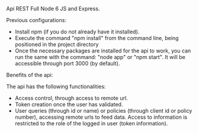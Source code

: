 
Api REST Full Node 6 JS and Express.

Previous configurations:

- Install npm (if you do not already have it installed).
- Execute the command "npm install" from the command line, being positioned in the project directory
- Once the necessary packages are installed for the api to work, you can run the same with the command: "node app" or "npm start". It will be accessible through port 3000 (by default).

Benefits of the api:

The api has the following functionalities:
- Access control, through access to remote url.
- Token creation once the user has validated.
- User queries (through id or name) or policies (through client id or policy number), accessing remote urls to feed data. Access to information is restricted to the role of the logged in user (token information).

